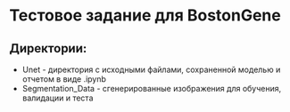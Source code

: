 # Тестовое задание для BostonGene
## Директории:
* Unet - директория с исходными файлами, сохраненной моделью и отчетом в виде .ipynb
* Segmentation_Data - сгенерированные изображения для обучения, валидации и теста